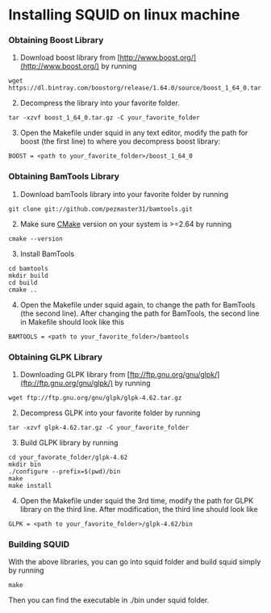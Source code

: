 # Installing SQUID on linux machine

### Obtaining Boost Library
1. Download boost library from [http://www.boost.org/](http://www.boost.org/) by running
```
wget https://dl.bintray.com/boostorg/release/1.64.0/source/boost_1_64_0.tar.gz
```
2. Decompress the library into your favorite folder. 
```
tar -xzvf boost_1_64_0.tar.gz -C your_favorite_folder
```
3. Open the Makefile under squid in any text editor, modify the path for boost (the first line) to where you decompress boost library:
```
BOOST = <path to your_favorite_folder>/boost_1_64_0
```

### Obtaining BamTools Library
1. Download bamTools library into your favorite folder by running
```
git clone git://github.com/pezmaster31/bamtools.git
```
2. Make sure [CMake](https://cmake.org/) version on your system is >=2.64 by running
```
cmake --version
```
3. Install BamTools
```
cd bamtools
mkdir build
cd build
cmake ..
```
4. Open the Makefile under squid again, to change the path for BamTools (the second line). After changing the path for BamTools, the second line in Makefile should look like this
```
BAMTOOLS = <path to your_favorite_folder>/bamtools
```

### Obtaining GLPK Library
1. Downloading GLPK library from [ftp://ftp.gnu.org/gnu/glpk/](ftp://ftp.gnu.org/gnu/glpk/) by running
```
wget ftp://ftp.gnu.org/gnu/glpk/glpk-4.62.tar.gz
```
2. Decompress GLPK into your favorite folder by running
```
tar -xzvf glpk-4.62.tar.gz -C your_favorite_folder
```
3. Build GLPK library by running
```
cd your_favorate_folder/glpk-4.62
mkdir bin
./configure --prefix=$(pwd)/bin
make
make install 
```
4. Open the Makefile under squid the 3rd time, modify the path for GLPK library on the third line. After modification, the third line should look like
```
GLPK = <path to your_favorite_folder>/glpk-4.62/bin
```

### Building SQUID
With the above libraries, you can go into squid folder and build squid simply by running
```
make
```
Then you can find the executable in ./bin under squid folder.
